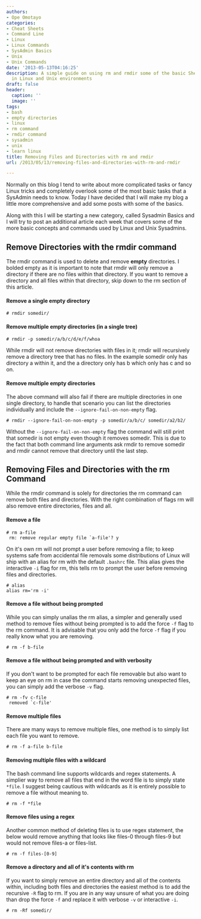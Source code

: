 ```yaml
---
authors:
- Ope Omotayo
categories:
- Cheat Sheets
- Command Line
- Linux
- Linux Commands
- SysAdmin Basics
- Unix
- Unix Commands
date: '2013-05-13T04:16:25'
description: A simple guide on using rm and rmdir some of the basic Shell commands
  in Linux and Unix environments
draft: false
header:
  caption: ''
  image: ''
tags:
- bash
- empty directories
- linux
- rm command
- rmdir command
- sysadmin
- unix
- learn linux
title: Removing Files and Directories with rm and rmdir
url: /2013/05/13/removing-files-and-directories-with-rm-and-rmdir

---
```


Normally on this blog I tend to write about more complicated tasks or fancy Linux tricks and completely overlook some of the most basic tasks that a SysAdmin needs to know. Today I have decided that I will make my blog a little more comprehensive and add some posts with some of the basics.

Along with this I will be starting a new category, called Sysadmin Basics and I will try to post an additional article each week that covers some of the more basic concepts and commands used by Linux and Unix Sysadmins.

## Remove Directories with the rmdir command

The rmdir command is used to delete and remove **empty** directories. I bolded empty as it is important to note that rmdir will only remove a directory if there are no files within that directory. If you want to remove a directory and all files within that directory, skip down to the rm section of this article.

#### Remove a single empty directory

    # rmdir somedir/

#### Remove multiple empty directories (in a single tree)

    # rmdir -p somedir/a/b/c/d/e/f/whoa

While rmdir will not remove directories with files in it; rmdir will recursively remove a directory tree that has no files. In the example somedir only has directory a within it, and the a directory only has b which only has c and so on.

#### Remove multiple empty directories

The above command will also fail if there are multiple directories in one single directory, to handle that scenario you can list the directories individually and include the `--ignore-fail-on-non-empty` flag.

    # rmdir --ignore-fail-on-non-empty -p somedir/a/b/c/ somedir/a2/b2/

Without the `--ignore-fail-on-non-empty` flag the command will still print that somedir is not empty even though it removes somedir. This is due to the fact that both command line arguments ask rmdir to remove somedir and rmdir cannot remove that directory until the last step.

## Removing Files and Directories with the rm Command

While the rmdir command is solely for directories the rm command can remove both files and directories. With the right combination of flags rm will also remove entire directories, files and all.

#### Remove a file

    # rm a-file
     rm: remove regular empty file `a-file'? y

On it's own rm will not prompt a user before removing a file; to keep systems safe from accidental file removals some distributions of Linux will ship with an alias for rm with the default `.bashrc` file. This alias gives the interactive `-i` flag for rm, this tells rm to prompt the user before removing files and directories.

    # alias
    alias rm='rm -i'

#### Remove a file without being prompted

While you can simply unalias the rm alias, a simpler and generally used method to remove files without being prompted is to add the force `-f` flag to the rm command. It is advisable that you only add the force `-f` flag if you really know what you are removing.

    # rm -f b-file

#### Remove a file without being prompted and with verbosity

If you don't want to be prompted for each file removable but also want to keep an eye on rm in case the command starts removing unexpected files, you can simply add the verbose `-v` flag.

    # rm -fv c-file
     removed `c-file'

#### Remove multiple files

There are many ways to remove multiple files, one method is to simply list each file you want to remove.

    # rm -f a-file b-file

#### Removing multiple files with a wildcard

The bash command line supports wildcards and regex statements. A simplier way to remove all files that end in the word file is to simply state `*file`. I suggest being cautious with wildcards as it is entirely possible to remove a file without meaning to.

    # rm -f *file

#### Remove files using a regex

Another common method of deleting files is to use regex statement, the below would remove anything that looks like files-0 through files-9 but would not remove files-a or files-list.

    # rm -f files-[0-9]

#### Remove a directory and all of it's contents with rm

If you want to simply remove an entire directory and all of the contents within, including both files and directories the easiest method is to add the recursive `-R` flag to rm. If you are in any way unsure of what you are doing than drop the force `-f` and replace it with verbose `-v` or interactive `-i`.

    # rm -Rf somedir/
